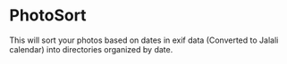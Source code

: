# PhotoSort
This will sort your photos based on dates in exif data (Converted to Jalali calendar) into directories organized by date.

